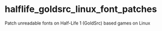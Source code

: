 # halflife_goldsrc_linux_font_patches
Patch unreadable fonts on Half-Life 1 (GoldSrc) based games on Linux
